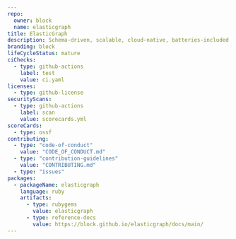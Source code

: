 ```yaml
---
repo:
  owner: block
  name: elasticgraph
title: ElasticGraph
description: Schema-driven, scalable, cloud-native, batteries-included GraphQL with superpowers
branding: block
lifeCycleStatus: mature
ciChecks:
  - type: github-actions
    label: test
    value: ci.yaml
licenses:
  - type: github-license
securityScans:
  - type: github-actions
    label: scan
    value: scorecards.yml
scoreCards:
  - type: ossf
contributing:
  - type: "code-of-conduct"
    value: "CODE_OF_CONDUCT.md"
  - type: "contribution-guidelines"
    value: "CONTRIBUTING.md"
  - type: "issues"
packages:
  - packageName: elasticgraph
    language: ruby
    artifacts:
      - type: rubygems
        value: elasticgraph
      - type: reference-docs
        value: https://block.github.io/elasticgraph/docs/main/
---
```

